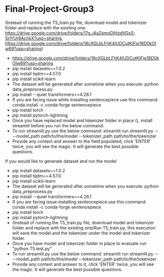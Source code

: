 # Final-Project-Group3

(Instead of running the T5_train.py file, download model and tokenizer folder and replace with the existing one: https://drive.google.com/drive/folders/17g_i4aZemoDlHzdVGsS-SrlYUr8AcnkX?usp=sharing, https://drive.google.com/drive/folders/18cXGLbLFhK4IUDCutKjFiq18D0kOIw69?usp=sharing)
- https://drive.google.com/drive/folders/18cXGLbLFhK4IUDCutKjFiq18D0kOIw69?usp=sharing
- pip install datasets==1.0.2
- pip install tqdm==4.57.0
- pip install scikit-learn
- The dataset will be generated after sometime when you execute: python data_preprocess.py
- pip install --quiet transformers==4.28.1
- If you are facing issue while installing sentencepiece use this command: conda install -c conda-forge sentencepiece
- pip install torch
- pip install pytorch-lightning
- Once you have replaced model and tokenizer folder in place (), install streamlit before you run the below command.
- To run streamlit.py use the below command:
 streamlit run streamlit.py -- --model_path path/to/the/model --tokenizer_path path/to/the/tokenizer
- Provide any context and answer to the field populated, click 'ENTER' twice, you will see the magic. It will generate the best possible questions.

If you would like to generate dataset and run the model
- pip install datasets==1.0.2
- pip install tqdm==4.57.0
- pip install scikit-learn
- The dataset will be generated after sometime when you execute: python data_preprocess.py
- pip install --quiet transformers==4.28.1
- If you are facing issue installing sentencepiece use this command: conda install -c conda-forge sentencepiece
- pip install torch
- pip install pytorch-lightning
- (Instead of running the T5_train.py file, download model and tokenizer folder and replace with the existing one)Run T5_train.py, this execution will save the model and the tokenizer under the model and tokenizer folder.
- Once you have model and tokenizer folder in place to evaluate run "python T5.test.py"
- To run streamlit.py use the below command:
 streamlit run streamlit.py -- --model_path path/to/the/model --tokenizer_path path/to/the/tokenizer
- Provide any context and answer to it, click 'ENTER' twice, you will see the magic. It will generate the best possible questions.
